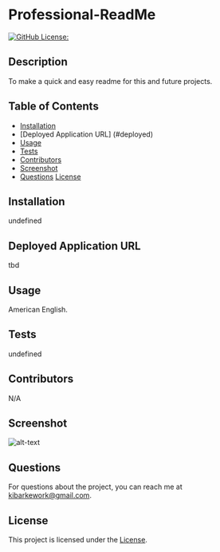 # Professional-ReadMe

[![GitHub License: ](https://img.shields.io/badge/License--blue.svg)](https://opensource.org/licenses/)

## Description

To make a quick and easy readme for this and future projects.

## Table of Contents

- [Installation](#installation)
- [Deployed Application URL] (#deployed)
- [Usage](#usage)
- [Tests](#tests)
- [Contributors](#contributors)
- [Screenshot](#screenshot)
- [Questions](#questions)
[License](#license)

## Installation

undefined

## Deployed Application URL

tbd

## Usage

American English.

## Tests

undefined

## Contributors

N/A

## Screenshot

![alt-text](tbd)

## Questions

For questions about the project, you can reach me at [kibarkework@gmail.com](mailto:kibarkework@gmail.com).

## License

This project is licensed under the [ License](https://opensource.org/licenses/).
